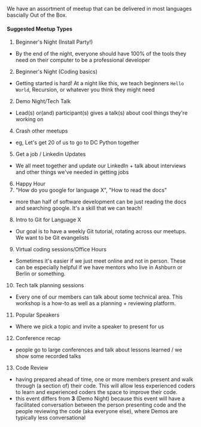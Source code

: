 We have an assortment of meetup that can be delivered in most languages bascially Out of the Box. 

#### Suggested Meetup Types
1. Beginner's Night (Install Party!)
  - By the end of the night, everyone should have 100% of the tools they need on their computer to be a professional developer
2. Beginner's Night (Coding basics)
  - Getting started is hard! At a night like this, we teach beginners `Hello World`, Recursion, or whatever you think they might need
2. Demo Night/Tech Talk 
  - Lead(s) or(and) participant(s) gives a talk(s) about cool things they're working on
4. Crash other meetups
  - eg, Let's get 20 of us to go to DC Python together
5. Get a job / Linkedin Updates
  - We all meet together and update our LinkedIn + talk about interviews and other things we've needed in getting jobs
6. Happy Hour
7. "How do you google for language X", "How to read the docs"
  - more than half of software development can be just reading the docs and searching google. It's a skill that we can teach!
8. Intro to Git for Language X
  - Our goal is to have a weekly Git tutorial, rotating across our meetups. We want to be Git evangelists
9. Virtual coding sessions/Office Hours
  - Sometimes it's easier if we just meet online and not in person. These can be especially helpful if we have mentors who live in Ashburn or Berlin or something.
10. Tech talk planning sessions
  - Every one of our members can talk about some technical area. This workshop is a how-to as well as a planning + reviewing platform.
11. Popular Speakers
  - Where we pick a topic and invite a speaker to present for us
12. Conference recap 
  - people go to large conferences and talk about lessons learned / we show some recorded talks
13. Code Review
  - having prepared ahead of time, one or more members present and walk through (a section of) their code. This will allow less experienced coders to learn and experienced coders the space to improve their code.
  - this event differs from **3** (Demo Night) because this event will have a facilitated conversation between the person presenting code and the people reviewing the code (aka everyone else), where Demos are typically less conversational
